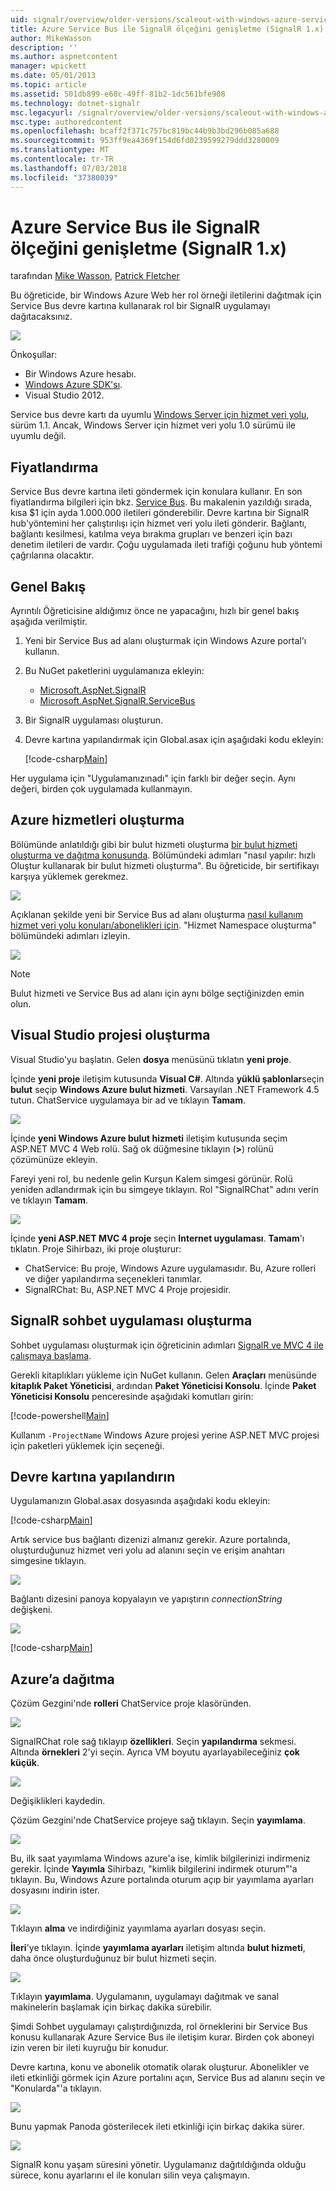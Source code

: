 ```yaml
---
uid: signalr/overview/older-versions/scaleout-with-windows-azure-service-bus
title: Azure Service Bus ile SignalR ölçeğini genişletme (SignalR 1.x) | Microsoft Docs
author: MikeWasson
description: ''
ms.author: aspnetcontent
manager: wpickett
ms.date: 05/01/2013
ms.topic: article
ms.assetid: 501db899-e68c-49ff-81b2-1dc561bfe908
ms.technology: dotnet-signalr
msc.legacyurl: /signalr/overview/older-versions/scaleout-with-windows-azure-service-bus
msc.type: authoredcontent
ms.openlocfilehash: bcaff2f371c757bc819bc44b9b3bd296b085a688
ms.sourcegitcommit: 953ff9ea4369f154d6fd0239599279ddd3280009
ms.translationtype: MT
ms.contentlocale: tr-TR
ms.lasthandoff: 07/03/2018
ms.locfileid: "37380039"
---
```

<a name="signalr-scaleout-with-azure-service-bus-signalr-1x"></a>Azure Service Bus ile SignalR ölçeğini genişletme (SignalR 1.x)
====================
tarafından [Mike Wasson](https://github.com/MikeWasson), [Patrick Fletcher](https://github.com/pfletcher)

Bu öğreticide, bir Windows Azure Web her rol örneği iletilerini dağıtmak için Service Bus devre kartına kullanarak rol bir SignalR uygulamayı dağıtacaksınız.

![](scaleout-with-windows-azure-service-bus/_static/image1.png)

Önkoşullar:

- Bir Windows Azure hesabı.
- [Windows Azure SDK'sı](https://go.microsoft.com/fwlink/?linkid=254364&amp;clcid=0x409).
- Visual Studio 2012.

Service bus devre kartı da uyumlu [Windows Server için hizmet veri yolu](https://msdn.microsoft.com/library/windowsazure/dn282144.aspx), sürüm 1.1. Ancak, Windows Server için hizmet veri yolu 1.0 sürümü ile uyumlu değil.

## <a name="pricing"></a>Fiyatlandırma

Service Bus devre kartına ileti göndermek için konulara kullanır. En son fiyatlandırma bilgileri için bkz. [Service Bus](https://azure.microsoft.com/pricing/details/service-bus/). Bu makalenin yazıldığı sırada, kısa $1 için ayda 1.000.000 iletileri gönderebilir. Devre kartına bir SignalR hub'yöntemini her çalıştırılışı için hizmet veri yolu ileti gönderir. Bağlantı, bağlantı kesilmesi, katılma veya bırakma grupları ve benzeri için bazı denetim iletileri de vardır. Çoğu uygulamada ileti trafiği çoğunu hub yöntemi çağrılarına olacaktır.

## <a name="overview"></a>Genel Bakış

Ayrıntılı Öğreticisine aldığımız önce ne yapacağını, hızlı bir genel bakış aşağıda verilmiştir.

1. Yeni bir Service Bus ad alanı oluşturmak için Windows Azure portal'ı kullanın.
2. Bu NuGet paketlerini uygulamanıza ekleyin: 

    - [Microsoft.AspNet.SignalR](http://nuget.org/packages/Microsoft.AspNet.SignalR)
    - [Microsoft.AspNet.SignalR.ServiceBus](http://www.nuget.org/packages/SignalR.WindowsAzureServiceBus)
3. Bir SignalR uygulaması oluşturun.
4. Devre kartına yapılandırmak için Global.asax için aşağıdaki kodu ekleyin: 

    [!code-csharp[Main](scaleout-with-windows-azure-service-bus/samples/sample1.cs)]

Her uygulama için "Uygulamanızınadı" için farklı bir değer seçin. Aynı değeri, birden çok uygulamada kullanmayın.

## <a name="create-the-azure-services"></a>Azure hizmetleri oluşturma

Bölümünde anlatıldığı gibi bir bulut hizmeti oluşturma [bir bulut hizmeti oluşturma ve dağıtma konusunda](https://docs.microsoft.com/azure/cloud-services/cloud-services-how-to-create-deploy). Bölümündeki adımları "nasıl yapılır: hızlı Oluştur kullanarak bir bulut hizmeti oluşturma". Bu öğreticide, bir sertifikayı karşıya yüklemek gerekmez.

![](scaleout-with-windows-azure-service-bus/_static/image2.png)

Açıklanan şekilde yeni bir Service Bus ad alanı oluşturma [nasıl kullanım hizmet veri yolu konuları/abonelikleri için](https://docs.microsoft.com/azure/service-bus-messaging/service-bus-dotnet-how-to-use-topics-subscriptions). "Hizmet Namespace oluşturma" bölümündeki adımları izleyin.

![](scaleout-with-windows-azure-service-bus/_static/image3.png)

> [!NOTE]
> Bulut hizmeti ve Service Bus ad alanı için aynı bölge seçtiğinizden emin olun.


## <a name="create-the-visual-studio-project"></a>Visual Studio projesi oluşturma

Visual Studio'yu başlatın. Gelen **dosya** menüsünü tıklatın **yeni proje**.

İçinde **yeni proje** iletişim kutusunda **Visual C#**. Altında **yüklü şablonlar**seçin **bulut** seçip **Windows Azure bulut hizmeti**. Varsayılan .NET Framework 4.5 tutun. ChatService uygulamaya bir ad ve tıklayın **Tamam**.

![](scaleout-with-windows-azure-service-bus/_static/image4.png)

İçinde **yeni Windows Azure bulut hizmeti** iletişim kutusunda seçim ASP.NET MVC 4 Web rolü. Sağ ok düğmesine tıklayın (**&gt;**) rolünü çözümünüze ekleyin.

Fareyi yeni rol, bu nedenle gelin Kurşun Kalem simgesi görünür. Rolü yeniden adlandırmak için bu simgeye tıklayın. Rol "SignalRChat" adını verin ve tıklayın **Tamam**.

![](scaleout-with-windows-azure-service-bus/_static/image5.png)

İçinde **yeni ASP.NET MVC 4 proje** seçin **Internet uygulaması**. **Tamam**'ı tıklatın. Proje Sihirbazı, iki proje oluşturur:

- ChatService: Bu proje, Windows Azure uygulamasıdır. Bu, Azure rolleri ve diğer yapılandırma seçenekleri tanımlar.
- SignalRChat: Bu, ASP.NET MVC 4 Proje projesidir.

## <a name="create-the-signalr-chat-application"></a>SignalR sohbet uygulaması oluşturma

Sohbet uygulaması oluşturmak için öğreticinin adımları [SignalR ve MVC 4 ile çalışmaya başlama](tutorial-getting-started-with-signalr-and-mvc-4.md).

Gerekli kitaplıkları yükleme için NuGet kullanın. Gelen **Araçları** menüsünde **kitaplık Paket Yöneticisi**, ardından **Paket Yöneticisi Konsolu**. İçinde **Paket Yöneticisi Konsolu** penceresinde aşağıdaki komutları girin:

[!code-powershell[Main](scaleout-with-windows-azure-service-bus/samples/sample2.ps1)]

Kullanım `-ProjectName` Windows Azure projesi yerine ASP.NET MVC projesi için paketleri yüklemek için seçeneği.

## <a name="configure-the-backplane"></a>Devre kartına yapılandırın

Uygulamanızın Global.asax dosyasında aşağıdaki kodu ekleyin:

[!code-csharp[Main](scaleout-with-windows-azure-service-bus/samples/sample3.cs)]

Artık service bus bağlantı dizenizi almanız gerekir. Azure portalında, oluşturduğunuz hizmet veri yolu ad alanını seçin ve erişim anahtarı simgesine tıklayın.

![](scaleout-with-windows-azure-service-bus/_static/image6.png)

Bağlantı dizesini panoya kopyalayın ve yapıştırın *connectionString* değişkeni.

![](scaleout-with-windows-azure-service-bus/_static/image7.png)

[!code-csharp[Main](scaleout-with-windows-azure-service-bus/samples/sample4.cs)]

## <a name="deploy-to-azure"></a>Azure’a dağıtma

Çözüm Gezgini'nde **rolleri** ChatService proje klasöründen.

![](scaleout-with-windows-azure-service-bus/_static/image8.png)

SignalRChat role sağ tıklayıp **özellikleri**. Seçin **yapılandırma** sekmesi. Altında **örnekleri** 2'yi seçin. Ayrıca VM boyutu ayarlayabileceğiniz **çok küçük**.

![](scaleout-with-windows-azure-service-bus/_static/image9.png)

Değişiklikleri kaydedin.

Çözüm Gezgini'nde ChatService projeye sağ tıklayın. Seçin **yayımlama**.

![](scaleout-with-windows-azure-service-bus/_static/image10.png)

Bu, ilk saat yayımlama Windows azure'a ise, kimlik bilgilerinizi indirmeniz gerekir. İçinde **Yayımla** Sihirbazı, "kimlik bilgilerini indirmek oturum"'a tıklayın. Bu, Windows Azure portalında oturum açıp bir yayımlama ayarları dosyasını indirin ister.

![](scaleout-with-windows-azure-service-bus/_static/image11.png)

Tıklayın **alma** ve indirdiğiniz yayımlama ayarları dosyası seçin.

**İleri**'ye tıklayın. İçinde **yayımlama ayarları** iletişim altında **bulut hizmeti**, daha önce oluşturduğunuz bir bulut hizmeti seçin.

![](scaleout-with-windows-azure-service-bus/_static/image12.png)

Tıklayın **yayımlama**. Uygulamanın, uygulamayı dağıtmak ve sanal makinelerin başlamak için birkaç dakika sürebilir.

Şimdi Sohbet uygulamayı çalıştırdığınızda, rol örneklerini bir Service Bus konusu kullanarak Azure Service Bus ile iletişim kurar. Birden çok aboneyi izin veren bir ileti kuyruğu bir konudur.

Devre kartına, konu ve abonelik otomatik olarak oluşturur. Abonelikler ve ileti etkinliği görmek için Azure portalını açın, Service Bus ad alanını seçin ve "Konularda"'a tıklayın.

![](scaleout-with-windows-azure-service-bus/_static/image13.png)

Bunu yapmak Panoda gösterilecek ileti etkinliği için birkaç dakika sürer.

![](scaleout-with-windows-azure-service-bus/_static/image14.png)

SignalR konu yaşam süresini yönetir. Uygulamanız dağıtıldığında olduğu sürece, konu ayarlarını el ile konuları silin veya çalışmayın.
